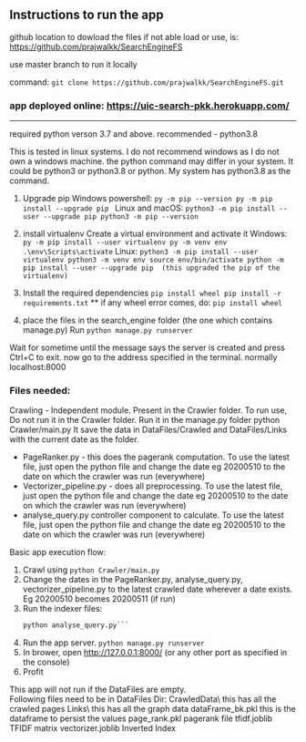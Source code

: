 ## Instructions to run the app

github location to dowload the files if not able load or use, is: https://github.com/prajwalkk/SearchEngineFS

use master branch to run it locally

command:
	`git clone https://github.com/prajwalkk/SearchEngineFS.git`

### app deployed online: https://uic-search-pkk.herokuapp.com/
--------------------------------------------------------------------------------------------------------------------------------

required python verson 3.7 and above.
recommended - python3.8

This is tested in linux systems. I do not recommend windows as I do not own a windows machine.
the python command may differ in your system. It could be python3 or python3.8 or python. My system has python3.8 as the command.


1) Upgrade pip
	Windows powershell: 
		```py -m pip --version
		py -m pip install --upgrade pip
		```
	Linux and macOS:
		```python3 -m pip install --user --upgrade pip
		python3 -m pip --version```
2) install virtualenv Create a virtual environment and activate it
	Windows:
		```py -m pip install --user virtualenv
		py -m venv env
		.\env\Scripts\activate```
	Linux:
		```python3 -m pip install --user virtualenv
		python3 -m venv env
		source env/bin/activate
		python -m pip install --user --upgrade pip  (this upgraded the pip of the virtualenv)```
3) Install the required dependencies
		```pip install wheel
		pip install -r requirements.txt```
 ** if any wheel error comes, do:
		```pip install wheel```
		
4) place the files in the search_engine folder (the one which contains manage.py) Run
	```python manage.py runserver```
	
Wait for sometime until the message says the server is created and press Ctrl+C to exit.
now go to the address specified in the terminal. normally localhost:8000

### Files needed:

Crawling - Independent module. Present in the Crawler folder. 
To run use, Do not run it in the Crawler folder. Run it in the manage.py folder 
	python Crawler/main.py
It save the data in DataFiles/Crawled and DataFiles/Links with the current date as the folder.

- PageRanker.py - this does the pagerank computation. To use the latest file, just open the python file and change the date eg 20200510 to the date on which the crawler was run (everywhere)
- Vectorizer_pipeline.py - does all preprocessing. To use the latest file, just open the python file and change the date eg 20200510 to the date on which the crawler was run (everywhere)
- analyse_query.py controller component to calculate. To use the latest file, just open the python file and change the date eg 20200510 to the date on which the crawler was run (everywhere)



Basic app execution flow:
1. Crawl using 
	```python Crawler/main.py```
2. Change the dates in the PageRanker.py, analyse_query.py, vectorizer_pipeline.py to the latest crawled date  wherever a date exists. Eg 20200510 becomes 20200511 (if run)
3. Run the indexer files:
	```python vectorizer_pipeline.py
	python analyse_query.py```
4. Run the app server.
	```python manage.py runserver```
5. In brower, open http://127.0.0.1:8000/ (or any other port as specified in the console) 
6. Profit

This app will not run if the DataFiles are empty. 	
Following files need to be in DataFiles Dir:
CrawledData\                  this has all the crawled pages
Links\  					  this has all the graph data
dataFrame_bk.pkl  			  this is the dataframe to persist the values
page_rank.pkl  				  pagerank file
tfidf.joblib                  TFIDF matrix 
vectorizer.joblib			  Inverted Index
